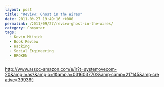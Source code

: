 ```yaml
---
layout: post
title: "Review: Ghost in the Wires"
date: 2011-09-27 19:49:16 +0000
permalink: /2011/09/27/review-ghost-in-the-wires/
category: Computer
tags:
  - Kevin Mitnick
  - Book Review
  - Hacking
  - Social Engineering
  - BROKEN
---
```

http://www.assoc-amazon.com/e/ir?t=systemovecom-20&amp;l=as2&amp;o=1&amp;a=0316037702&amp;camp=217145&amp;creative=399369
